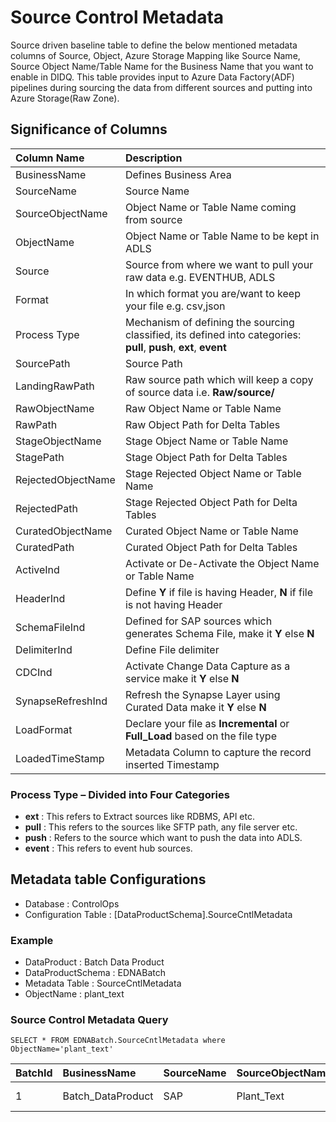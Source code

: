 # Source Control Metadata

Source driven baseline table to define the below mentioned metadata columns of Source, Object, Azure Storage Mapping like Source Name, Source Object Name/Table Name for the Business Name that you want to enable in DIDQ.
This table provides input to Azure Data Factory(ADF) pipelines during sourcing the data from different sources and putting into Azure Storage(Raw Zone).

## Significance of Columns

| Column Name           | Description                                                                                       |
| :---         | :---                                                                                     |
| BusinessName          | Defines Business Area                                                                             |
| SourceName            | Source Name                                                                                       |
| SourceObjectName      | Object Name or Table Name coming from source                                                      |
| ObjectName            | Object Name or Table Name to be kept in ADLS                                                      |
| Source                | Source from where we want to pull your raw data e.g. EVENTHUB, ADLS                               |
| Format                | In which format you are/want to keep your file e.g. csv,json                                      |
| Process Type          | Mechanism of defining the sourcing classified, its defined into categories: **pull**, **push**, **ext**, **event**|
| SourcePath            | Source Path                                                                                       |
| LandingRawPath        | Raw source path which will keep a copy of source data i.e. **Raw/source/**                            |
| RawObjectName         | Raw Object Name or Table Name                                                                     |
| RawPath               | Raw Object Path for Delta Tables                                                                  |
| StageObjectName       | Stage Object Name or Table Name                                                                   |
| StagePath             | Stage Object Path for Delta Tables                                                                |
| RejectedObjectName    | Stage Rejected Object Name or Table Name                                                          |
| RejectedPath          | Stage Rejected Object Path for Delta Tables                                                       |
| CuratedObjectName     | Curated Object Name or Table Name                                                                 |
| CuratedPath           | Curated Object Path for Delta Tables                                                              |
| ActiveInd             | Activate or De-Activate the Object Name or Table Name                                             |
| HeaderInd             | Define **Y** if file is having Header, **N** if file is not having Header                             |
| SchemaFileInd         | Defined for SAP sources which generates Schema File, make it **Y** else **N**                             |
| DelimiterInd          | Define File delimiter                                                                             |
| CDCInd                | Activate Change Data Capture as a service make it **Y** else **N**                                        |
| SynapseRefreshInd     | Refresh the Synapse Layer using Curated Data make it **Y** else **N**                                    |
| LoadFormat            | Declare your file as **Incremental** or **Full_Load** based on the file type                              |
| LoadedTimeStamp       | Metadata Column to capture the record inserted Timestamp                                          |

### Process Type – Divided into Four Categories

* **ext** : This refers to Extract sources like RDBMS, API etc.
* **pull**  : This refers to the sources like SFTP path, any file server etc.
* **push**  : Refers to the source which want to push the data into ADLS.
* **event** : This refers to event hub sources.

## Metadata table Configurations

* Database              : ControlOps
* Configuration Table   : [DataProductSchema].SourceCntlMetadata

### Example

* DataProduct             : Batch Data Product
* DataProductSchema       : EDNABatch
* Metadata Table  : SourceCntlMetadata
* ObjectName              : plant_text

### Source Control Metadata Query

```jsonc
SELECT * FROM EDNABatch.SourceCntlMetadata where ObjectName='plant_text'
```

|BatchId  |BusinessName |SourceName |SourceObjectName |ObjectName |Source |Format |ProcessType  |SourcePath |LandingRawPath |RawObjectName  |RawPath  |StageObjectName  |StagePath  |RejectedObjectName |RejectedPath |CuratedObjectName  |CuratedPath  |ActiveInd  |HeaderInd  |SchemaFileInd  |DelimiterInd |CDCInd |SynapseRefreshInd  |LoadFormat |LoadedTimeStamp  |
|:---   |:---  |:---  |:---  |:---  |:---  |:---  |:---   |:---  |:---  |:---   |:---   |:---   |:---   |:---  |:---  |:---   |:---   |:---   |:---   |:---   |:---  |:---  |:---   |:---  |:---  |
1|	Batch_DataProduct|	SAP|	Plant_Text|	plant_text|	FS|	csv|	pull|	\MD\SC|	Raw/source/plant_text|	plant_text|	Raw/plant_text|	plant_text|	Stage/plant_text|	plant_text|	Stage/rejected/plant_text|	plant_text|	Curated/plant_text|	Y|	N|	Y|	\|         |	Y|	Y|	Full_Load|	2020-11-02 14:33:19.9866667 |
